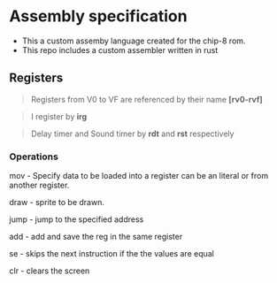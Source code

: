 # Assembly specification

- This a custom assemby language created for the chip-8 rom.
- This repo includes a custom assembler written in rust

## Registers

> Registers from V0 to VF are referenced by their name **[rv0-rvf]**

> I register by **irg**

> Delay timer and Sound timer by **rdt** and **rst** respectively

### Operations

mov - Specify data to be loaded into a register can be an literal or from another register.

draw - sprite to be drawn.

jump - jump to the specified address

add - add and save the reg in the same register

se - skips the next instruction if the the values are equal

clr - clears the screen